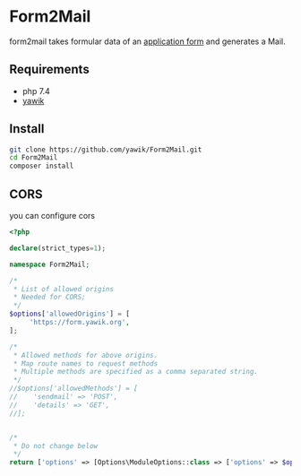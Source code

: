 # Form2Mail

form2mail takes formular data of an [application form](https://gitlab.com/yawik/applicationform) and generates a Mail.

## Requirements

- php 7.4
- [yawik](https://yawik.org)

## Install

``` bash linenums="1"
git clone https://github.com/yawik/Form2Mail.git
cd Form2Mail 
composer install
```

## CORS

you can configure cors 

``` php linenums="1"
<?php

declare(strict_types=1);

namespace Form2Mail;

/*
 * List of allowed origins
 * Needed for CORS;
 */
$options['allowedOrigins'] = [
     'https://form.yawik.org',
];

/*
 * Allowed methods for above origins.
 * Map route names to request methods
 * Multiple methods are specified as a comma separated string.
 */
//$options['allowedMethods'] = [
//    'sendmail' => 'POST',
//    'details' => 'GET',
//];


/*
 * Do not change below
 */
return ['options' => [Options\ModuleOptions::class => ['options' => $options]]];
```